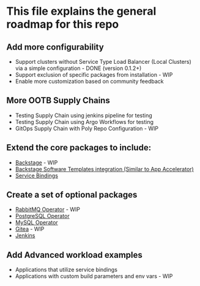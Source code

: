 # This file explains the general roadmap for this repo
## Add more configurability
* Support clusters without Service Type Load Balancer (Local Clusters) via a simple configuration - DONE (version 0.1.2+)
* Support exclusion of specific packages from installation - WIP
* Enable more customization based on community feedback
## **More OOTB Supply Chains**
* Testing Supply Chain using jenkins pipeline for testing
* Testing Supply Chain using Argo Workflows for testing
* GitOps Supply Chain with Poly Repo Configuration - WIP
## **Extend the core packages to include:**
* [Backstage](https://backstage.io/) - WIP
* [Backstage Software Templates integration (Similar to App Accelerator)](https://backstage.io/docs/features/software-templates/software-templates-index)
* [Service Bindings](https://github.com/vmware-labs/service-bindings)
## **Create a set of optional packages**
* [RabbitMQ Operator](https://github.com/rabbitmq/cluster-operator) - WIP
* [PostgreSQL Operator](https://github.com/zalando/postgres-operator)
* [MySQL Operator](https://github.com/mysql/mysql-operator)
* [Gitea](https://gitea.io/en-us/) - WIP
* [Jenkins](https://github.com/bitnami/charts/tree/master/bitnami/jenkins)
## **Add Advanced workload examples**
* Applications that utilize service bindings
* Applications with custom build parameters and env vars - WIP
